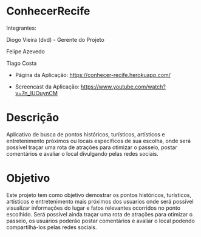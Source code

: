 # ConhecerRecife




Integrantes:

Diogo Vieira (dvd) - Gerente do Projeto

Felipe Azevedo 

Tiago Costa 

- Página da Aplicação: https://conhecer-recife.herokuapp.com/

- Screencast da Aplicação: https://www.youtube.com/watch?v=7n_IUOuynCM

# Descrição
Aplicativo de busca de pontos históricos, turísticos, artísticos e entretenimento próximos ou locais específicos de sua escolha, onde será possível traçar uma rota de atrações para otimizar o passeio, postar comentários e avaliar o local divulgando pelas redes sociais.

# Objetivo

Este projeto tem como objetivo demostrar os pontos históricos, turísticos, artísticos e entretenimento mais próximos dos usuarios onde será possível visualizar informações do lugar e fatos relevantes ocorridos no ponto escolhido.
Será possível ainda traçar uma rota de atrações para otimizar o passeio, os usuários poderão postar comentários e avaliar o local podendo compartilhá-los pelas redes sociais.

